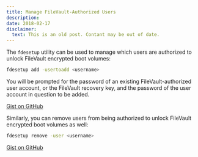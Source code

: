 ```yaml
---
title: Manage FileVault-Authorized Users
description:
date: 2018-02-17
disclaimer:
  text: This is an old post. Contant may be out of date.
---
```


The `fdesetup` utility can be used to manage which users are authorized to unlock FileVault encrypted boot volumes:

```bash
fdesetup add -usertoadd <username>
```

You will be prompted for the password of an existing FileVault-authorized user account, or the FileVault recovery key, and the password of the user account in question to be added.

[Gist on GitHub](https://gist.github.com/lucascantor/235b3254bdef2b78bfe8536ff6da6124)

Similarly, you can remove users from being authorized to unlock FileVault encrypted boot volumes as well:

```bash
fdesetup remove -user <username>
```

[Gist on GitHub](https://gist.github.com/lucascantor/5c89e45d2b0f18288a27fa9e204abf68)

